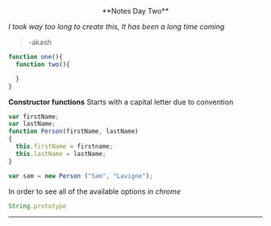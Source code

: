 <center>**Notes Day Two**</center>

_I took way too long to create this, It has been a long time coming_
>-akash

```javascript
function one(){
  function two(){

  }
}
```

**Constructor functions**
Starts with a capital letter due to convention
```javascript
var firstName;
var lastName;
function Person(firstName, lastName)
{
  this.firstName = firstname;
  this.lastName = lastName;
}

var sam = new Person ("Sam", "Lavigne");


```
In order to see all of the available options *in chrome*
```javascript
String.prototype
```
****
